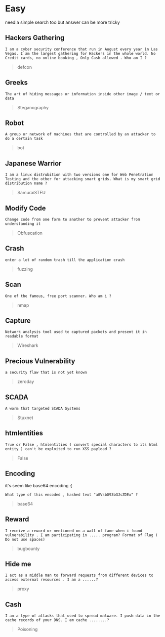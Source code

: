 # **Easy**

need a simple search too but answer can be more tricky

## Hackers Gathering

```text
I am a cyber security conference that run in August every year in Las Vegas. I am the largest gathering for Hackers in the whole world. No Credit cards, no online booking , Only Cash allowed . Who am I ?
```

>defcon

## Greeks

```text
The art of hiding messages or information inside other image / text or data
```

>Steganography

## Robot

```text
A group or network of machines that are controlled by an attacker to do a certain task
```

>bot

## Japanese Warrior

```text
I am a linux distrubition with two versions one for Web Penetration Testing and the other for attacking smart grids. What is my smart grid distribution name ?
```

>SamuraiSTFU

## Modify Code

```text
Change code from one form to another to prevent attacker from understanding it
```

>Obfuscation

## Crash

```text
enter a lot of random trash till the application crash
```

>fuzzing

## Scan

```text
One of the famous, free port scanner. Who am i ?
```

>nmap

## Capture

```text
Network analysis tool used to captured packets and present it in readable format
```

>Wireshark

## Precious Vulnerability

```text
a security flaw that is not yet known
```

>zeroday

## SCADA

```text
A worm that targeted SCADA Systems
```

>Stuxnet

## htmlentities

```text
True or False , htmlentities ( convert special characters to its html entity ) can't be exploited to run XSS payload ?
```

>False

## Encoding

it's seem like base64 encoding :)

```text
What type of this encoded , hashed text "aGVsbG93b3JsZDEx" ?
```

>base64

## Reward

```text
I receive a reward or mentioned on a wall of fame when i found vulnerability . I am participating in ..... program? Format of Flag ( Do not use spaces)
```

>bugbounty

## Hide me

```text
I act as a middle man to forward requests from different devices to access external resources . I am a ......?
```

>proxy

## Cash

```text
I am a type of attacks that used to spread malware. I push data in the cache records of your DNS. I am cache ........?
```

>Poisoning
